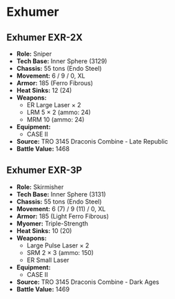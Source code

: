 # Exhumer
## Exhumer EXR-2X
- **Role:** Sniper
- **Tech Base:** Inner Sphere (3129)
- **Chassis:** 55 tons (Endo Steel)
- **Movement:** 6 / 9 / 0, XL
- **Armor:** 185 (Ferro Fibrous)
- **Heat Sinks:** 12 (24)
- **Weapons:**
  - ER Large Laser × 2
  - LRM 5 × 2 (ammo: 24)
  - MRM 10 (ammo: 24)
- **Equipment:**
  - CASE II
- **Source:** TRO 3145 Draconis Combine - Late Republic
- **Battle Value:** 1468

## Exhumer EXR-3P
- **Role:** Skirmisher
- **Tech Base:** Inner Sphere (3131)
- **Chassis:** 55 tons (Endo Steel)
- **Movement:** 6 (7) / 9 (11) / 0, XL
- **Armor:** 185 (Light Ferro Fibrous)
- **Myomer:** Triple-Strength
- **Heat Sinks:** 10 (20)
- **Weapons:**
  - Large Pulse Laser × 2
  - SRM 2 × 3 (ammo: 150)
  - ER Small Laser
- **Equipment:**
  - CASE II
- **Source:** TRO 3145 Draconis Combine - Dark Ages
- **Battle Value:** 1469

